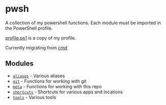 # pwsh

A collection of my powershell functions. Each module must be imported in the PowerShell profile.

[profile.ps1](profile.ps1) is a copy of my profile.

Currently migrating from [cmd](https://github.com/skarfie123/cmd)

## Modules

- [`aliases`](aliases.psm1) - Various aliases
- [`git`](git.psm1) - Functions for working with git
- [`meta`](meta.psm1) - Functions for working with this repo
- [`shortcuts`](shortcuts.psm1) - Shortcuts for various apps and locations
- [`tools`](tools.psm1) - Various tools
